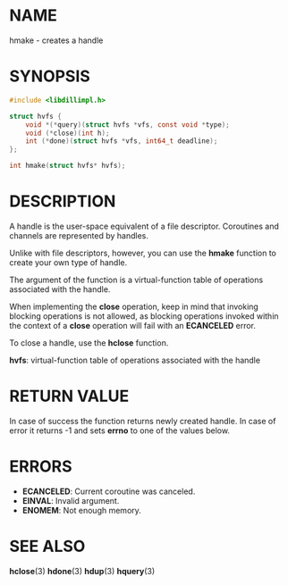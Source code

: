 # NAME

hmake - creates a handle

# SYNOPSIS

```c
#include <libdillimpl.h>

struct hvfs {
    void *(*query)(struct hvfs *vfs, const void *type);
    void (*close)(int h);
    int (*done)(struct hvfs *vfs, int64_t deadline);
};

int hmake(struct hvfs* hvfs);
```

# DESCRIPTION

A handle is the user-space equivalent of a file descriptor.
Coroutines and channels are represented by handles.

Unlike with file descriptors, however, you can use the **hmake**
function to create your own type of handle.

The argument of the function is a virtual-function table of
operations associated with the handle.

When implementing the **close** operation, keep in mind that
invoking blocking operations is not allowed, as blocking operations
invoked within the context of a **close** operation will fail with
an **ECANCELED** error.

To close a handle, use the **hclose** function.

**hvfs**: virtual-function table of operations associated with the handle

# RETURN VALUE

In case of success the function returns newly created handle. In case of error it returns -1 and sets **errno** to one of the values below.

# ERRORS

* **ECANCELED**: Current coroutine was canceled.
* **EINVAL**: Invalid argument.
* **ENOMEM**: Not enough memory.

# SEE ALSO

**hclose**(3) **hdone**(3) **hdup**(3) **hquery**(3) 
